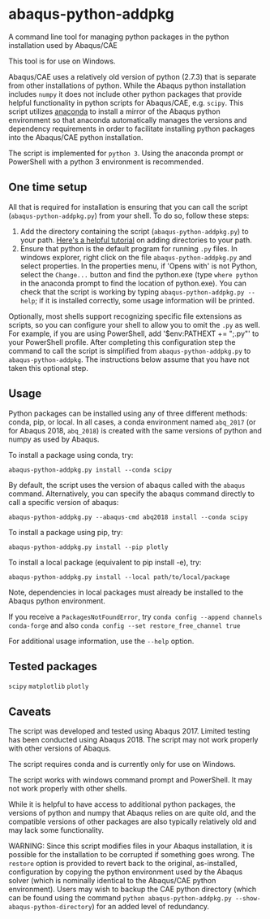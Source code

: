 # abaqus-python-addpkg

A command line tool for managing python packages in the python installation used by Abaqus/CAE

This tool is for use on Windows.

Abaqus/CAE uses a relatively old version of python (2.7.3) that is separate from other installations of python. While the Abaqus python installation includes `numpy` it does not include other python packages that provide helpful functionality in python scripts for Abaqus/CAE, e.g. `scipy`. This script utilizes [anaconda](https://www.anaconda.com/download/) to install a mirror of the Abaqus python environment so that anaconda automatically manages the versions and dependency requirements in order to facilitate installing python packages into the Abaqus/CAE python installation.

The script is implemented for `python 3`. Using the anaconda prompt or PowerShell with a python 3 environment is recommended.

## One time setup
All that is required for installation is ensuring that you can call the script (`abaqus-python-addpkg.py`) from your shell. To do so, follow these steps:
1. Add the directory containing the script (`abaqus-python-addpkg.py`) to your path. [Here's a helpful tutorial](https://www.architectryan.com/2018/03/17/add-to-the-path-on-windows-10/) on adding directories to your path.
2. Ensure that python is the default program for running `.py` files. In windows explorer, right click on the file `abaqus-python-addpkg.py` and select properties. In the properties menu, if 'Opens with' is not Python, select the `Change...` button and find the python.exe (type `where python` in the anaconda prompt to find the location of python.exe).
You can check that the script is working by typing `abaqus-python-addpkg.py --help`; if it is installed correctly, some usage information will be printed.

Optionally, most shells support recognizing specific file extensions as scripts, so you can configure your shell to allow you to omit the `.py` as well. For example, if you are using PowerShell, add '$env:PATHEXT += ";.py"' to your PowerShell profile. After completing this configuration step the command to call the script is simplified from `abaqus-python-addpkg.py` to `abaqus-python-addpkg`. The instructions below assume that you have not taken this optional step.


## Usage
Python packages can be installed using any of three different methods: conda, pip, or local. In all cases, a conda environment named `abq_2017` (or for Abaqus 2018, `abq_2018`) is created with the same versions of python and numpy as used by Abaqus.

To install a package using conda, try:
```
abaqus-python-addpkg.py install --conda scipy
```
By default, the script uses the version of abaqus called with the `abaqus` command. Alternatively, you can specify the abaqus command directly to call a specific version of abaqus:
```
abaqus-python-addpkg.py --abaqus-cmd abq2018 install --conda scipy
```

To install a package using pip, try:
```
abaqus-python-addpkg.py install --pip plotly
```

To install a local package (equivalent to pip install -e), try:
```
abaqus-python-addpkg.py install --local path/to/local/package
```
Note, dependencies in local packages must already be installed to the Abaqus python environment.

If you receive a `PackagesNotFoundError`, try `conda config --append channels conda-forge` and also `conda config --set restore_free_channel true`

For additional usage information, use the `--help` option.


## Tested packages
`scipy`
`matplotlib`
`plotly`


## Caveats
The script was developed and tested using Abaqus 2017. Limited testing has been conducted using Abaqus 2018. The script may not work properly with other versions of Abaqus.

The script requires conda and is currently only for use on Windows.

The script works with windows command prompt and PowerShell. It may not work properly with other shells.

While it is helpful to have access to additional python packages, the versions of python and numpy that Abaqus relies on are quite old, and the compatible versions of other packages are also typically relatively old and may lack some functionality.

WARNING: Since this script modifies files in your Abaqus installation, it is possible for the installation to be corrupted if something goes wrong. The `restore` option is provided to revert back to the original, as-installed, configuration by copying the python environment used by the Abaqus solver (which is nominally identical to the Abaqus/CAE python environment). Users may wish to backup the CAE python directory (which can be found using the command `python abaqus-python-addpkg.py --show-abaqus-python-directory`) for an added level of redundancy.
